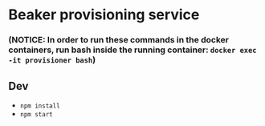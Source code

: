 Beaker provisioning service
===========================

### (NOTICE: In order to run these commands in the docker containers, run bash inside the running container: `docker exec -it provisioner bash`)

## Dev

* `npm install`
* `npm start`
